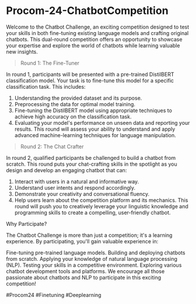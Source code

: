 # Procom-24-ChatbotCompetition

Welcome to the Chatbot Challenge, an exciting competition designed to test your skills in both fine-tuning existing language models and crafting original chatbots. This dual-round competition offers an opportunity to showcase your expertise and explore the world of chatbots while learning valuable new insights.

> Round 1: The Fine-Tuner

In round 1, participants will be presented with a pre-trained DistilBERT classification model. Your task is to fine-tune this model for a specific classification task. This includes:

1. Understanding the provided dataset and its purpose.
2. Preprocessing the data for optimal model training.
3. Fine-tuning the DistilBERT model using appropriate techniques to achieve high accuracy on the classification task.
4. Evaluating your model's performance on unseen data and reporting your results.
This round will assess your ability to understand and apply advanced machine-learning techniques for language manipulation.

> Round 2: The Chat Crafter

In round 2, qualified participants be challenged to build a chatbot from scratch. This round puts your chat-crafting skills in the spotlight as you design and develop an engaging chatbot that can:

1. Interact with users in a natural and informative way.
2. Understand user intents and respond accordingly.
3. Demonstrate your creativity and conversational fluency.
4. Help users learn about the competition platform and its mechanics.
This round will push you to creatively leverage your linguistic knowledge and programming skills to create a compelling, user-friendly chatbot.

Why Participate?

The Chatbot Challenge is more than just a competition; it's a learning experience. By participating, you'll gain valuable experience in:

Fine-tuning pre-trained language models.
Building and deploying chatbots from scratch.
Applying your knowledge of natural language processing (NLP).
Testing your skills in a competitive environment.
Exploring various chatbot development tools and platforms.
We encourage all those passionate about chatbots and NLP to participate in this exciting competition!

#Procom24 #Finetuning #Deeplearning 
